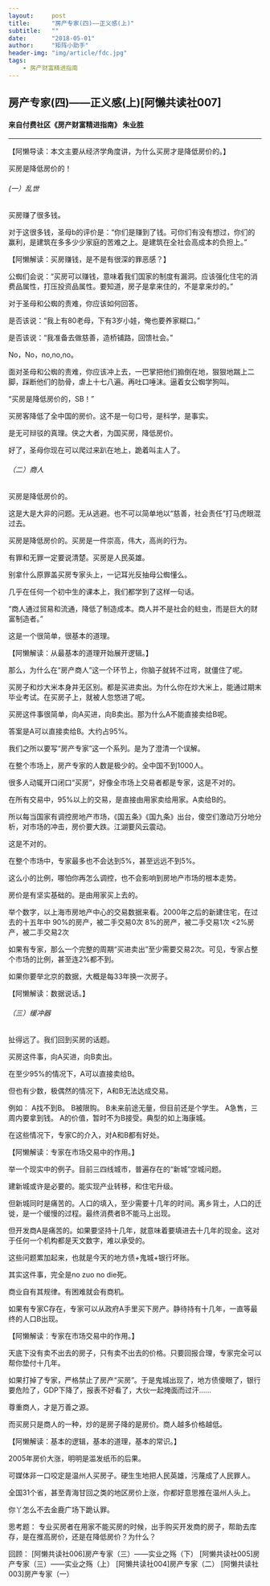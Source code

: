 ```yaml
---
layout:     post
title:      "房产专家(四)——正义感(上)"
subtitle:   ""
date:       "2018-05-01"
author:     "矩阵小助手"
header-img: "img/article/fdc.jpg"
tags:
    - 房产财富精进指南
---
```


## 房产专家(四)——正义感(上)[阿懒共读社007]
#### 来自付费社区《房产财富精进指南》 朱业胜

-------

【阿懒导读：本文主要从经济学角度讲，为什么买房才是降低房价的。】

买房是降低房价的！

###### (一）乱世
买房赚了很多钱。

对于这很多钱，圣母b的评价是：“你们是赚到了钱。可你们有没有想过，你们的赢利，是建筑在多多少少家庭的苦难之上。是建筑在全社会高成本的负担上。”

【阿懒解读：买房赚钱，是不是有很深的罪恶感？】

公蜘们会说：“买房可以赚钱，意味着我们国家的制度有漏洞。应该强化住宅的消费品属性，打压投资品属性。要知道，房子是拿来住的，不是拿来炒的。”

对于圣母和公蜘的责难，你应该如何回答。

是否该说：“我上有80老母，下有3岁小娃，俺也要养家糊口。”

是否该说：“我准备去做慈善，造桥铺路，回馈社会。”

No，No，no,no,no。

面对圣母和公蜘的责难，你应该冲上去，一巴掌把他们搧倒在地，狠狠地踹上二脚，踩断他们的肋骨，虐上十七八遍。再吐口唾沫。逼着女公蜘学狗叫。

“买房是降低房价的，SB！”

买房客降低了全中国的房价。这不是一句口号，是科学，是事实。

是无可辩驳的真理。侠之大者，为国买房，降低房价。

好了，圣母你现在可以爬过来趴在地上，跪着叫主人了。

###### （二）商人
买房是降低房价的。

这是大是大非的问题。无从逃避。也不可以简单地以“慈善，社会责任”打马虎眼混过去。

买房是降低房价的。买房是一件崇高，伟大，高尚的行为。

有罪和无罪一定要说清楚。买房是人民英雄。

别拿什么原罪盖买房专家头上，一记耳光反抽母公蜘懂么。

几乎在任何一个初中生的课本上，我们都学到了这样一句话。

“商人通过贸易和流通，降低了制造成本。商人并不是社会的蛀虫，而是巨大的财富制造者。”

这是一个很简单，很基本的道理。

【阿懒解读：从最基本的道理开始展开逻辑。】

那么，为什么在“房产商人”这一个环节上，你脑子就转不过弯，就僵住了呢。

买房子和炒大米本身并无区别。都是买进卖出。为什么你在炒大米上，能通过期末毕业考试。在买房子上，就被人忽悠进了呢。

买房这件事很简单，向A买进，向B卖出。那为什么A不能直接卖给B呢。

答案是A可以直接卖给B。大约占95%。

我们之所以要写“房产专家”这一个系列。是为了澄清一个误解。

在整个市场上，房产专家的人数是极少的。全中国不到1000人。

很多人动辄开口闭口“买房”，好像全市场上交易者都是专家，这是不对的。

在所有交易中，95%以上的交易，是直接由用家卖给用家。A卖给B的。

所以每当国家有调控房地产市场，《国五条》《国九条》出台，傻空们激动万分地分析，对市场的冲击，房价要大跌。江湖要风云震动。

这是不对的。

在整个市场中，专家最多也不会达到5%，甚至远远不到5%。

这么小的比例，哪怕你再怎么调控，也不会影响到房地产市场的根本走势。

房价是有坚实基础的。是由用家买上去的。

举个数字，以上海市房地产中心的交易数据来看。2000年之后的新建住宅，在过去的十五年中
90%的房产，被二手交易0次
8%的房产，被二手交易1次
<2%房产，被二手交易2次

如果有专家，那么一个完整的周期“买进卖出”至少需要交易2次。可见，专家占整个市场的比例，甚至连2%都不到。

如果你要举北京的数据，大概是每33年换一次房子。

【阿懒解读：数据说话。】

###### （三）缓冲器
扯得远了。我们回到买房的话题。

买房这件事，向A买进，向B卖出。

在至少95%的情况下，A可以直接卖给B。

但也有少数，极偶然的情况下，A和B无法达成交易。

例如：
A找不到B。
B被限购。
B未来前途无量，但目前还是个学生。
A急售，三周内要拿到钱。
A的价值，暂时不为B接受。典型的如上海康城。

在这些情况下，专家C的介入，对A和B都有好处。

【阿懒解读：专家在市场交易中的作用。】

举一个现实中的例子。目前三四线城市，普遍存在的“新城”空城问题。

建新城或许是必要的。能实现产业转移，和住宅升级。

但新城同时是痛苦的。人口的填入，至少需要十几年的时间。离乡背土，人口的迁徙，是一个缓慢的过程。最终消费者B不能马上出现。

但开发商A是痛苦的。如果要坚持十几年，就意味着要填进去十几年的现金。这对于任何一个机构都是天文数字，难以承受的。

这些问题累加起来，也就是今天的地方债+鬼城+银行坏账。

其实这件事，完全是no zuo no die死。

商业自有其规律。有困难就会有商机。

如果有专家C存在，专家可以从政府A手里买下房产。静待持有十几年，一直等最终的人口B出现。

【阿懒解读：专家在市场交易中的作用。】

天底下没有卖不出去的房子，只有卖不出去的价格。只要回报合理，专家完全可以帮你垫付十几年。

如果打掉了专家，严格禁止了房产“买房”。于是鬼城出现了，地方债傻眼了，银行要危险了，GDP下降了，报表不好看了，大伙一起掩面而过汗……

尊重商人，才是万善之源。

而买房只是商人的一种，炒的是房子降的是房价。商人越多价格越低。

【阿懒解读：基本的逻辑，基本的道理，基本的常识。】

2005年房价大涨，明明是滥发纸币的后果。

可媒体非一口咬定是温州人买房子。硬生生地把人民英雄，污蔑成了人民罪人。

全国31个省，甚至青海甘回之类的地区房价上涨，你都好意思推在温州人头上。

你丫怎么不去金鹿广场下跪认罪。

思考题：
专业买房者在用家不能买房的时候，出手购买开发商的房子，帮助去库存，是在推高房价，还是在降低房价？为什么？

回顾：
[阿懒共读社006]房产专家（三）——实业之殇（下）
[阿懒共读社005]房产专家（三）——实业之殇（上）
[阿懒共读社004]房产专家（二）
[阿懒共读社003]房产专家（一）


